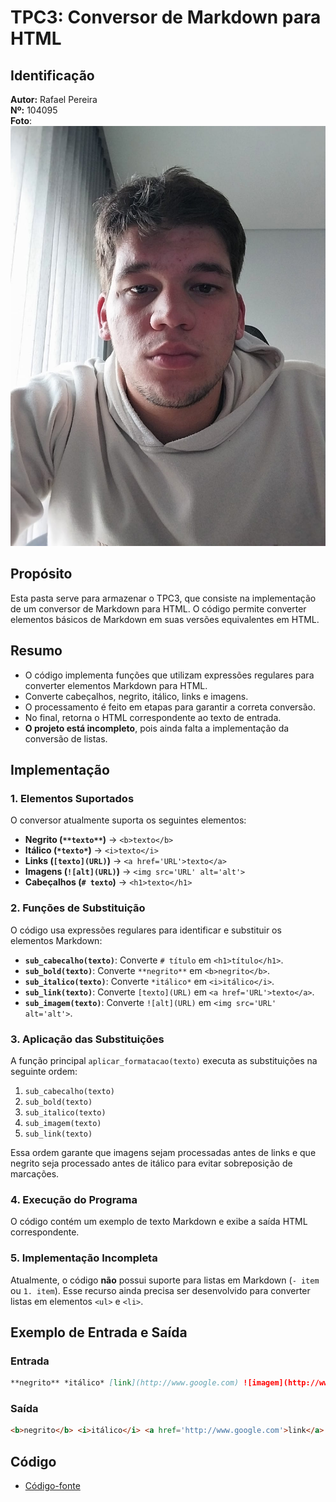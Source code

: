 # TPC3: Conversor de Markdown para HTML

## Identificação
**Autor:** Rafael Pereira  
**Nº:** 104095  
**Foto**: ![Rafael Pereira](../rafael.jpeg)  

## Propósito
Esta pasta serve para armazenar o TPC3, que consiste na implementação de um conversor de Markdown para HTML. O código permite converter elementos básicos de Markdown em suas versões equivalentes em HTML.

## Resumo
- O código implementa funções que utilizam expressões regulares para converter elementos Markdown para HTML.
- Converte cabeçalhos, negrito, itálico, links e imagens.
- O processamento é feito em etapas para garantir a correta conversão.
- No final, retorna o HTML correspondente ao texto de entrada.
- **O projeto está incompleto**, pois ainda falta a implementação da conversão de listas.

## Implementação

### 1. Elementos Suportados
O conversor atualmente suporta os seguintes elementos:
- **Negrito (`**texto**`)** → `<b>texto</b>`
- **Itálico (`*texto*`)** → `<i>texto</i>`
- **Links (`[texto](URL)`)** → `<a href='URL'>texto</a>`
- **Imagens (`![alt](URL)`)** → `<img src='URL' alt='alt'>`
- **Cabeçalhos (`# texto`)** → `<h1>texto</h1>`

### 2. Funções de Substituição
O código usa expressões regulares para identificar e substituir os elementos Markdown:
- **`sub_cabecalho(texto)`**: Converte `# título` em `<h1>título</h1>`.
- **`sub_bold(texto)`**: Converte `**negrito**` em `<b>negrito</b>`.
- **`sub_italico(texto)`**: Converte `*itálico*` em `<i>itálico</i>`.
- **`sub_link(texto)`**: Converte `[texto](URL)` em `<a href='URL'>texto</a>`.
- **`sub_imagem(texto)`**: Converte `![alt](URL)` em `<img src='URL' alt='alt'>`.

### 3. Aplicação das Substituições
A função principal `aplicar_formatacao(texto)` executa as substituições na seguinte ordem:
1. `sub_cabecalho(texto)`
2. `sub_bold(texto)`
3. `sub_italico(texto)`
4. `sub_imagem(texto)`
5. `sub_link(texto)`

Essa ordem garante que imagens sejam processadas antes de links e que negrito seja processado antes de itálico para evitar sobreposição de marcações.

### 4. Execução do Programa
O código contém um exemplo de texto Markdown e exibe a saída HTML correspondente.

### 5. Implementação Incompleta
Atualmente, o código **não** possui suporte para listas em Markdown (`- item` ou `1. item`). Esse recurso ainda precisa ser desenvolvido para converter listas em elementos `<ul>` e `<li>`.

## Exemplo de Entrada e Saída

### **Entrada**
```markdown
**negrito** *itálico* [link](http://www.google.com) ![imagem](http://www.google.com)
```

### **Saída**
```html
<b>negrito</b> <i>itálico</i> <a href='http://www.google.com'>link</a> <img src='http://www.google.com' alt='imagem'>
```

## Código
- [Código-fonte](conversorHTML.py)

